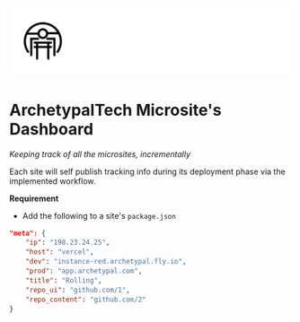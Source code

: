 ## ![Arcetypal Repo](./archetypal-heading.jpg)

# ArchetypalTech Microsite's Dashboard

_Keeping track of all the microsites, incrementally_

Each site will self publish tracking info during its deployment phase via the implemented workflow.

**Requirement**

- Add the following to a site's `package.json`

```json
"meta": {
    "ip": "198.23.24.25",
    "host": "vercel",
    "dev": "instance-red.archetypal.fly.io",
    "prod": "app.archetypal.com",
    "title": "Rolling",
    "repo_ui": "github.com/1",
    "repo_content": "github.com/2"
}
```
